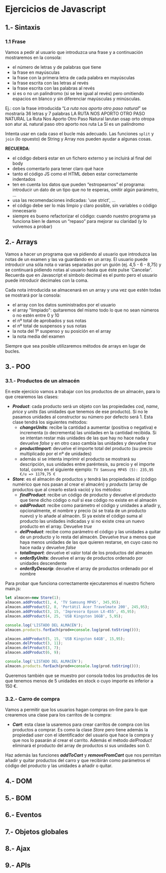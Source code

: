 # Ejercicios de Javascript

## 1.- Sintaxis
### 1.1 Frase
Vamos a pedir al usuario que introduzca una frase y a continuación mostraremos en la consola:
* el número de letras y de palabras que tiene
* la frase en mayúsculas
* la frase con la primera letra de cada palabra en mayúsculas
* la frase escrita con las letras al revés
* la frase escrita con las palabras al revés
* si es o no un palíndromo (si se lee igual al revés) pero omitiendo espacios en blanco y sin diferenciar mayúsculas y minúsculas. 

Ej.: con la frase introducida “_La ruta nos aporto otro paso natural_” se mostraría
36 letras y 7 palabras
LA RUTA NOS APORTO OTRO PASO NATURAL
La Ruta Nos Aporto Otro Paso Natural
larutan osap orto otropa son atur aL
natural paso otro aporto nos ruta La
Sí es un palíndromo

Intenta usar en cada caso el bucle más adecuado. Las funciones `split` y `join` (lo opuesto) de String y Array nos pueden ayudar a algunas cosas.

**RECUERDA**:
* el código deberá estar en un fichero externo y se incluirá al final del body
* debes comentarlo para tener claro qué hace
* tanto el código JS como el HTML deben estar correctamente indentados
* ten en cuenta los datos que pueden “estropearnos” el programa: introducir un dato de un tipo que no te esperas, omitir algún parámetro, ...
* usa las recomendaciones indicadas: 'use strict', ...
* el código debe ser lo más limpio y claro posible, sin variables o código innecesario
* siempre es bueno refactorizar el código: cuando nuestro programa ya funciona bien le damos un “repaso” para mejorar su claridad (y lo volvemos a probar)

## 2.- Arrays
Vamos a hacer un programa que va pidiendo al usuario que introduzca las notas de un examen y las va guardando en un array. El usuario puede introducir una sóla nota o varias separadas por un guión (ej. 4,5 - 6 - 8,75) y se continuará pidiendo notas al usuario hasta que éste pulse 'Cancelar'. Recuerda que en Javascript el símbolo decimal es el punto pero el usuario puede introducir decimales con la coma.

Cada nota introducida se almacenará en un array y una vez que estén todas se mostrará por la consola:
* el array con los datos suministrados por el usuario
* el array "limpiado": quitaremos del mismo todo lo que no sean números o no estén entre 0 y 10
* el nº total de aprobados y sus notas
* el nº total de suspensos y sus notas
* la nota del 1º suspenso y su posición en el array
* la nota media del examen

Siempre que sea posible utilizaremos métodos de arrays en lugar de bucles.

## 3.- POO
### 3.1.- Productos de un almacén
En este ejercicio vamos a trabajar con los productos de un almacén, para lo que crearemos las clases:
* **_Product_**: cada producto será un objeto con las propiedades _cod_, _name_, _price_ y _units_ (las unidades que tenemos de ese producto). Si no le pasamos unidades al constructor su número por defecto será 1. Esta clase tendrá los siguientes métodos:
  *  **_changeUnits_**: recibe la cantidad a aumentar (positiva o negativa) e incrementa (o decrementa) las unidades en la cantidad recibida. Si se intentan restar más unidades de las que hay no hace nada y devuelve _false_ y en otro caso cambia las unidades y devuelve _true_
  * **_productImport_**: devuelve el importe total del producto (su precio multiplicado por el nº de unidades)
  * además si se intenta imprimir el producto se mostrará su descripción, sus unidades entre paréntesis, su precio y el importe total, como en el siguiente ejemplo: `TV Samsung MP45 (5): 235,95 €/u => 1179,75 €`
* **_Store_**: es el almacén de productos y tendrá las propiedades _id_ (código numérico que nos pasan al crear el almacén) y _products_ (array de productos que al crearlo estará vacío) y los métodos:
  * **_findProduct_**: recibe un código de producto y devuelve el producto que tiene dicho código o _null_ si ese código no existe en el almacén
  * **_addProduct_**: recibe como parámetro el código y unidades a añadir y, opcionalmente, el nombre y precio (si se trata de un producto nuevo) y lo añade al almacén. Si ya existe el código suma al producto las unidades indicadas y si no existe crea un nuevo producto en el array. Devuelve _true_
  * **_delProduct_**: recibe como parámetro el código y las unidades a quitar de un producto y lo resta del almacén. Devuelve _true_ a menos que haya menos unidades de las que quieren restarse, en cuyo caso no hace nada y devuelve _false_
  * **_totalImport_**: devuelve el valor total de los productos del almacén
  * **_orderByUnits_**: devuelve el array de productos ordenado por unidades descendente
  * **_orderByDescrip_**: devuelve el array de productos ordenado por el nombre

Para probar que funciona correctamente ejecutaremos el nuestro fichero main.js:
```javascript
let almacen=new Store(1);
almacen.addProduct(1, 4, 'TV Samsung MP45', 345,95);
almacen.addProduct(2, 8, 'Portátil Acer Travelmate 200', 245,95);
almacen.addProduct(3, 15, 'Impresora Epson LX-455', 45,95);
almacen.addProduct(4, 25, 'USB Kingston 16GB', 5,95);

console.log('LISTADO DEL ALMACÉN');
almacen.products.forEach(prod=>console.log(prod.toString()));

almacen.addProduct(5, 15, 'USB Kingston 64GB', 15,95);
almacen.delProduct(3, 11);
almacen.delProduct(3, 7);
almacen.addProduct(6, 9);

console.log('LISTADO DEL ALMACÉN');
almacen.products.forEach(prod=>console.log(prod.toString()));
```
Queremos también que se muestro por consola todos los productos de los que tenemos menos de 5 unidades en stock o cuyo importe es inferior a 150 €.

### 3.2.- Carro de compra
Vamos a permitir que los usuarios hagan compras on-line para lo que crearemos una clase para los carritos de la compra:
* **_Cart_**: esta clase la usaremos para crear carritos de compra con los productos a comprar. Es como la clase _Store_ pero tiene además la propiedad _user_ con el identificador del usuario que hace la compra y que nos lo pasarán al crear el carrito. Además el método _delProduct_ eliminará el producto del array de productos si sus unidades son 0.

Haz además las funciones **_addToCart_** y **_removeFromCart_** que nos permitan añadir y quitar productos del carro y que recibirán como parámetros el código del producto y las unidades a añadir o quitar.

## 4.- DOM

## 5.- BOM

## 6.- Eventos

## 7.- Objetos globales

## 8.- Ajax

## 9.- APIs

